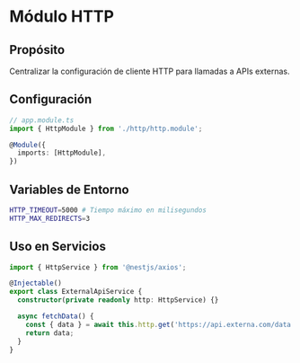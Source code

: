 # Módulo HTTP

## Propósito
Centralizar la configuración de cliente HTTP para llamadas a APIs externas.

## Configuración
```typescript
// app.module.ts
import { HttpModule } from './http/http.module';

@Module({
  imports: [HttpModule],
})
```

## Variables de Entorno
```bash
HTTP_TIMEOUT=5000 # Tiempo máximo en milisegundos
HTTP_MAX_REDIRECTS=3
```

## Uso en Servicios
```typescript
import { HttpService } from '@nestjs/axios';

@Injectable()
export class ExternalApiService {
  constructor(private readonly http: HttpService) {}

  async fetchData() {
    const { data } = await this.http.get('https://api.externa.com/data').toPromise();
    return data;
  }
}
```